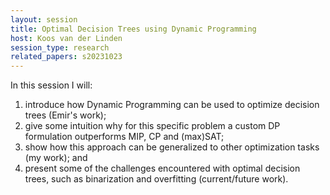```yaml
---
layout: session
title: Optimal Decision Trees using Dynamic Programming
host: Koos van der Linden
session_type: research
related_papers: s20231023
---
```


In this session I will:
<ol>
<li>introduce how Dynamic Programming can be used to optimize decision trees (Emir's work);</li>
<li>give some intuition why for this specific problem a custom DP formulation outperforms MIP, CP and (max)SAT;</li>
<li>show how this approach can be generalized to other optimization tasks (my work); and</li>
<li>present some of the challenges encountered with optimal decision trees, such as binarization and overfitting (current/future work).</li>
</ol>